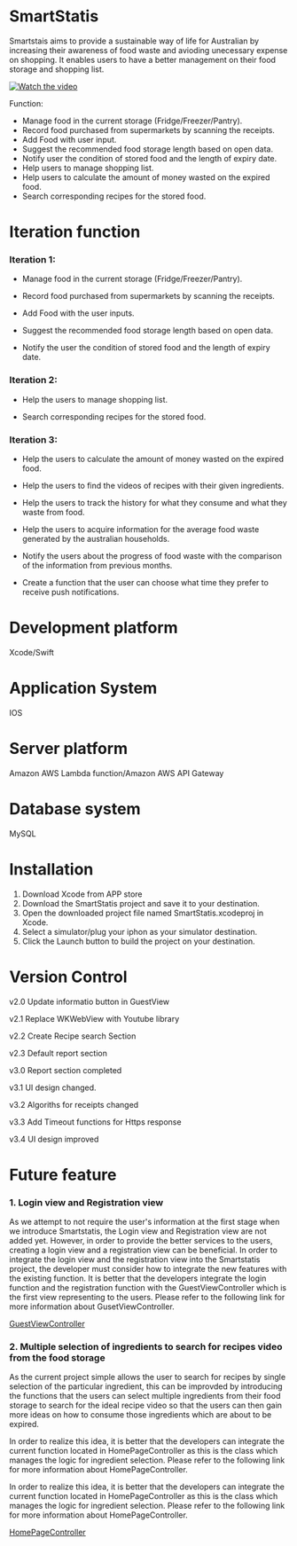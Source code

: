 # SmartStatis
  Smartstais aims to provide a sustainable way of life for Australian by increasing their awareness of food waste and avioding unecessary expense on shopping. It enables users to have a better management on their food storage and shopping list.
  
[![Watch the video](https://imgur.com/cYQJDpQ)](https://www.youtube.com/watch?v=Dt17HNwzNXQ)

Function:

* Manage food in the current storage (Fridge/Freezer/Pantry).
* Record food purchased from supermarkets by scanning the receipts.
* Add Food with user input.
* Suggest the recommended food storage length based on open data.
* Notify user the condition of stored food and the length of expiry date.
* Help users to manage shopping list.
* Help users to calculate the amount of money wasted on the expired food.
* Search corresponding recipes for the stored food.
# Iteration function
### Iteration 1: 

  * Manage food in the current storage (Fridge/Freezer/Pantry).
  
  * Record food purchased from supermarkets by scanning the receipts.
  
  * Add Food with the user inputs.
  
  * Suggest the recommended food storage length based on open data. 
   
  * Notify the user the condition of stored food and the length of expiry date.
   
  
### Iteration 2:

  * Help the users to manage shopping list.
  
  * Search corresponding recipes for the stored food.
   
  
### Iteration 3:

  * Help the users to calculate the amount of money wasted on the expired food.
   
  * Help the users to find the videos of recipes with their given ingredients.
   
  * Help the users to track the history for what they consume and what they waste from food.
   
  * Help the users to acquire information for the average food waste generated by the australian households.
   
  * Notify the users about the progress of food waste with the comparison of the information from previous months.
   
  * Create a function that the user can choose what time they prefer to receive push notifications.
  
# Development platform
  Xcode/Swift
# Application System
  IOS
# Server platform
  Amazon AWS Lambda function/Amazon AWS API Gateway
# Database system
  MySQL
# Installation 
  1. Download Xcode from APP store
  2. Download the SmartStatis project and save it to your destination.
  3. Open the downloaded project file named SmartStatis.xcodeproj in Xcode.
  4. Select a simulator/plug your iphon as your simulator destination.
  5. Click the Launch button to build the project on your destination.
# Version Control
  v2.0 Update informatio button in GuestView
  
  v2.1 Replace WKWebView with Youtube library
  
  v2.2 Create Recipe search Section
  
  v2.3 Default report section
  
  v3.0 Report section completed
  
  v3.1 UI design changed.
  
  v3.2 Algoriths for receipts changed

  v3.3 Add Timeout functions for Https response
  
  v3.4 UI design improved
# Future feature

  ### 1. Login view and Registration view
  
  As we attempt to not require the user's information at the first stage when we introduce Smartstatis, the Login view and Registration view are not added yet. However, in order to provide the better services to the users, creating a login view and a registration view can be beneficial. In order to integrate the login view and the registration view into the Smartstatis project, the developer must consider how to integrate the new features with the existing function. It is better that the developers integrate the login function and the registration function with the GuestViewController which is the first view representing to the users. Please refer to the following link for more information about GusetViewController.

[GuestViewController](https://github.com/ta9-genx-leader/SmartStatis/blob/master/Final/SmartStatis/SmartStatis/Main/GuestViewController.swift)

### 2. Multiple selection of ingredients to search for recipes video from the food storage
As the current project simple allows the user to search for recipes by single selection of the particular ingredient, this can be improvded by introducing the functions that the users can select multiple ingredients from their food storage to search for the ideal recipe video so that the users can then gain more ideas on how to consume those ingredients which are about to be expired.

In order to realize this idea, it is better that the developers can integrate the current function located in HomePageController as this is the class which manages the logic for ingredient selection. Please refer to the following link for more information about HomePageController.

In order to realize this idea, it is better that the developers can integrate the current function located in HomePageController as this is the class which manages the logic for ingredient selection. Please refer to the following link for more information about HomePageController.

[HomePageController](https://github.com/ta9-genx-leader/SmartStatis/blob/master/Final/SmartStatis/SmartStatis/Main/HomePageController.swift)


